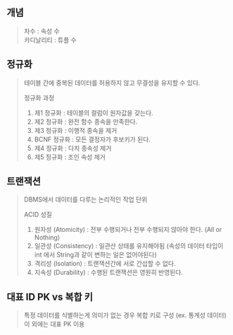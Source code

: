 ## 개념
> 차수 : 속성 수  
> 카디날리티 : 튜플 수  

## 정규화
> 테이블 간에 중복된 데이터를 허용하지 않고 무결성을 유지할 수 있다.
> 
> 정규화 과정
> 1. 제1 정규화 : 테이블의 컬럼이 원자값을 갖는다.
> 2. 제2 정규화 : 완전 함수 종속을 만족한다.
> 3. 제3 정규화 : 이행적 종속을 제거
> 4. BCNF 정규화 : 모든 결정자가 후보키가 된다.
> 5. 제4 정규화 : 다치 종속성 제거
> 6. 제5 정규화 : 조인 속성 제거

## 트랜잭션
> DBMS에서 데이터를 다루는 논리적인 작업 단위
> 
> ACID 성질
> 1. 원자성 (Atomicity) : 전부 수행되거나 전부 수행되지 않아야 한다. (All or Nothing)
> 2. 일관성 (Consistency) : 일관산 상태를 유지해야됨 (속성의 데이터 타입이 int 에서 String과 같이 변하는 일은 없어야된다)
> 3. 격리성 (Isolation) : 트랜잭션간에 서로 간섭할 수 없다.
> 4. 지속성 (Durability) : 수행된 트랜잭션은 영원히 반영된다.

## 대표 ID PK vs 복합 키
> 특정 데이터를 식별하는게 의미가 없는 경우 복합 키로 구성 (ex. 통계성 데이터)  
> 이 외에는 대표 PK 이용